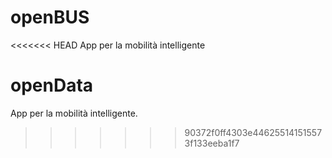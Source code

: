 openBUS
=======

<<<<<<< HEAD
App per la mobilità intelligente 

openData
=======
App per la mobilità intelligente.
>>>>>>> 90372f0ff4303e446255141515573f133eeba1f7
